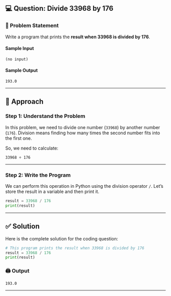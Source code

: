 ## 💻 Question: Divide 33968 by 176

### 🧩 Problem Statement

Write a program that prints the **result when 33968 is divided by 176**.

#### **Sample Input**

```
(no input)
```

#### **Sample Output**

```
193.0
```

---

## 🧠 Approach

### **Step 1: Understand the Problem**

In this problem, we need to divide one number (`33968`) by another number (`176`).
Division means finding how many times the second number fits into the first one.

So, we need to calculate:

```
33968 ÷ 176
```

---

### **Step 2: Write the Program**

We can perform this operation in Python using the division operator `/`.
Let’s store the result in a variable and then print it.

```python
result = 33968 / 176
print(result)
```

---

## ✅ Solution

Here is the complete solution for the coding question:

```python
# This program prints the result when 33968 is divided by 176
result = 33968 / 176
print(result)
```

### 🖨️ Output

```
193.0
```

---
